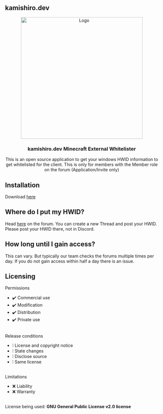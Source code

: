## kamishiro.dev 
<div align="center">
<img src="https://raw.githubusercontent.com/kamishirodev/crawler/main/kami.png" alt="Logo" width="400" height="400">
  </a>
  <h3 align="center">kamishiro.dev Minecraft External Whitelister</h3>
  <p align="center">
    This is an open source application to get your windows HWID information to get whitelisted for the client. This is only for members with the Member role on the forum (Application/Invite only)
  </p>
</div>

## Installation
Download [here](https://github.com/kamishirodev/hwid-grabber/releases)

## Where do I put my HWID?
Head [here](https://kamishiro.dev/forums/whitelist.16/) on the forum. You can create a new Thread and post your HWID. Please post your HWID there, not in Discord.

## How long until I gain access?
This can vary. But typically our team checks the forums multiple times per day. If you do not gain access within half a day there is an issue.

## Licensing 
Permissions
* ✔️ Commercial use
* ✔️ Modification
* ✔️ Distribution
* ✔️ Private use
<br></br>

Release conditions
* ❕ License and copyright notice
* ❕ State changes
* ❕ Disclose source
* ❕ Same license
<br></br>

Limitations
* ❌ Liability
* ❌ Warranty
<br></br>

License being used: **GNU General Public License v2.0 license**
